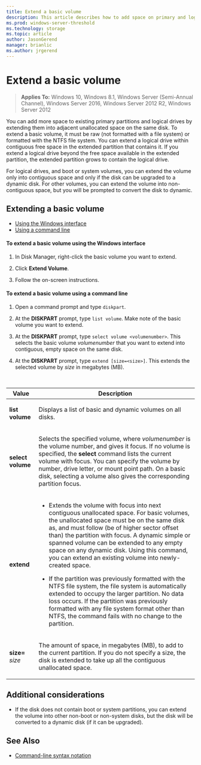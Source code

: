 ```yaml
---
title: Extend a basic volume
description: This article describes how to add space on primary and logical drives extend a basic volume
ms.prod: windows-server-threshold 
ms.technology: storage 
ms.topic: article 
author: JasonGerend 
manager: brianlic 
ms.author: jrgerend 
---
```


# Extend a basic volume

> **Applies To:** Windows 10, Windows 8.1, Windows Server (Semi-Annual Channel), Windows Server 2016, Windows Server 2012 R2, Windows Server 2012

You can add more space to existing primary partitions and logical drives by extending them into adjacent unallocated space on the same disk. To extend a basic volume, it must be raw (not formatted with a file system) or formatted with the NTFS file system. You can extend a logical drive within contiguous free space in the extended partition that contains it. If you extend a logical drive beyond the free space available in the extended partition, the extended partition grows to contain the logical drive.

For logical drives, and boot or system volumes, you can extend the volume only into contiguous space and only if the disk can be upgraded to a dynamic disk. For other volumes, you can extend the volume into non-contiguous space, but you will be prompted to convert the disk to dynamic.

## Extending a basic volume

-   [Using the Windows interface](#BKMK_WINUI)
-   [Using a command line](#BKMK_CMD)

<a href="" id="BKMK_WINUI"></a>
#### To extend a basic volume using the Windows interface

1.  In Disk Manager, right-click the basic volume you want to extend.

2.  Click **Extend Volume**.

3.  Follow the on-screen instructions.

<a href="" id="BKMK_CMD"></a>
#### To extend a basic volume using a command line

1.  Open a command prompt and type `diskpart`.

2.  At the **DISKPART** prompt, type `list volume`. Make note of the basic volume you want to extend.

3.  At the **DISKPART** prompt, type `select volume <volumenumber>`. This selects the basic volume *volumenumber* that you want to extend into contiguous, empty space on the same disk.

4.  At the **DISKPART** prompt, type `extend [size=<size>]`. This extends the selected volume by *size* in megabytes (MB).

<br />

| Value | Description |
| --- | --- |
| <p>**list volume**</p> | <p>Displays a list of basic and dynamic volumes on all disks.</p> |
| <p>**select volume**</p> | <p>Selects the specified volume, where <em>volumenumber</em> is the volume number, and gives it focus. If no volume is specified, the **select** command lists the current volume with focus. You can specify the volume by number, drive letter, or mount point path. On a basic disk, selecting a volume also gives the corresponding partition focus.</p> |
| <p>**extend**</p> | <p><ul><li>Extends the volume with focus into next contiguous unallocated space. For basic volumes, the unallocated space must be on the same disk as, and must follow (be of higher sector offset than) the partition with focus. A dynamic simple or spanned volume can be extended to any empty space on any dynamic disk. Using this command, you can extend an existing volume into newly-created space.</p></li ><p><li>If the partition was previously formatted with the NTFS file system, the file system is automatically extended to occupy the larger partition. No data loss occurs. If the partition was previously formatted with any file system format other than NTFS, the command fails with no change to the partition.</p></li></ul>|
| <p>**size=** <em>size</em></p> | <p>The amount of space, in megabytes (MB), to add to the current partition. If you do not specify a size, the disk is extended to take up all the contiguous unallocated space.</p> |

## Additional considerations

-   If the disk does not contain boot or system partitions, you can extend the volume into other non-boot or non-system disks, but the disk will be converted to a dynamic disk (if it can be upgraded).

## See Also

-   [Command-line syntax notation](https://technet.microsoft.com/library/cc742449(v=ws.11).aspx)


